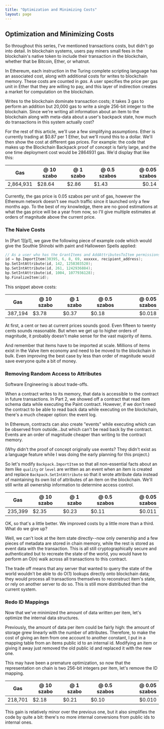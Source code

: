 ```yaml
---
title: "Optimization and Minimizing Costs"
layout: page
---
```


Optimization and Minimizing Costs
---------------------------------

So throughout this series, I've mentioned transactions costs, but didn't go into detail. In blockchain systems, users pay miners small fees in the blockchain's native token to include their transaction in the blockchain, whether that be Bitcoin, Ether, or whatnot.

In Ethereum, each instruction in the Turing complete scripting language has an associated cost, along with additional costs for writes to blockchain memory. These costs are counted in _gas_. A user specifies the price per gas unit in Ether that they are willing to pay, and this layer of indirection creates a market for computation on the blockchain.

Writes to the blockchain dominate transaction costs; it takes 3 gas to perform an addition but 20,000 gas to write a single 256-bit integer to the blockchain. Since we're writing all information about an item to the blockchain along with meta-data about a user's backpack state, how much do transactions in this system actually cost?

For the rest of this article, we'll use a few simplifying assumptions. Ether is currently trading at $0.87 per 1 Ether, but we'll round this to a dollar. We'll then show the cost at different gas prices. For example: the code that makes up the Blockchain Backpack proof of concept is fairly large, and the one time deployment cost would be 2864931 gas. We'd display that like this:

| Gas       | @ 10 szabo | @ 1 szabo | @ 0.5 szabos |  @ 0.05 szabos |
|-----------|------------|-----------|--------------|---------------:|
| 2,864,931 |     $28.64 |     $2.86 |        $1.43 |          $0.14 |

Currently, the gas price is 0.05 szabos per unit of gas, however the Ethereum network doesn't see much traffic since it launched only a few months ago. To the best of my knowledge, there are no good estimations at what the gas price will be a year from now, so I'll give multiple estimates at orders of magnitude above the current price.

### The Naive Costs

In [Part 1][p1], we gave the following piece of example code which would give the Southie Shinobi with paint and Halloween Spells applied:

```cpp
// As a user who has the GrantItems and AddAttributesToItem permissions.
id = bp.ImportItem(30395, 6, 8, 69, xxxxxx, recipient_address);
bp.SetIntAttribute(id, 142, 1258303520);
bp.SetIntAttribute(id, 261, 1242936884);
bp.SetIntAttribute(id, 1004, 1077936128);
bp.FinalizeItem(id);
```

This snippet above costs:

| Gas     | @ 10 szabo | @ 1 szabo | @ 0.5 szabos |  @ 0.05 szabos |
|---------|------------|-----------|--------------|---------------:|
| 387,194 |      $3.78 |     $0.37 |        $0.18 |         $0.018 |

At first, a cent or two at current prices sounds good. Even fifteen to twenty cents sounds reasonable. But when we get up to higher orders of magnitude, it probably doesn't make sense for the vast majority of items.

And remember that items have to be imported at scale. Millions of items exist in the Valve item economy and need to be moved to the blockchain in bulk. Even improving the best case by less than order of magnitude would save everyone quite a bit of money.

### Removing Random Access to Attributes

Software Engineering is about trade-offs.

When a contract writes to its memory, that data is accessible to the contract in future transactions. In Part 2, we showed off a contract that read item schema data while executing the Paint contract. However, if we don't need the contract to be able to read back data while executing on the blockchain, there's a much cheaper option: the event log.

In Ethereum, contracts can also create "events" while executing which can be observed from outside...but which can't be read back by the contract. Events are an order of magnitude cheaper than writing to the contract memory.

(Why didn't the proof of concept originally use events? They didn't exist as a language feature while I was doing the early planning for this project.)

So let's modify `Backpack.ImportItem` so that all non-essential facts about an item like `quality` or `level` are written as an event when an item is created and replace `Backpack.SetIntAttribute` so that it wrote attribute data instead of maintaining its own list of attributes of an item on the blockchain. We'll still write all ownership information to determine access control. 

| Gas     | @ 10 szabo | @ 1 szabo | @ 0.5 szabos |  @ 0.05 szabos |
|---------|------------|-----------|--------------|---------------:|
| 235,399 |      $2.35 |     $0.23 |        $0.11 |         $0.011 |

OK, so that's a little better. We improved costs by a little more than a third. What do we give up?

Well, we can't look at the item state directly--now only ownership and a few pieces of metadata are stored in chain memory, while the rest is stored as event data with the transaction. This is all still cryptographically secure and authenticated but to recreate the state of the world, you would have to perform an O(n) walk across all transactions to this contract.

The trade off means that any server that wanted to query the state of the world wouldn't be able to do O(1) lookups directly onto blockchain data; they would process all transactions themselves to reconstruct item's state, or rely on another server to do so. This is still more distributed than the current system.

### Redo ID Mappings

Now that we've minimized the amount of data written per item, let's optimize the internal data structures.

Previously, the amount of data per item could be fairly high: the amount of storage grew linearly with the number of attributes. Therefore, to make the cost of giving an item from one account to another constant, I put in a mapping table from an items public id to an internal id. Modifying an item or giving it away just removed the old public id and replaced it with the new one.

This may have been a premature optimization, so now that the representation on chain is two 256-bit integers per item, let's remove the ID mapping.

| Gas     | @ 10 szabo | @ 1 szabo | @ 0.5 szabos |  @ 0.05 szabos |
|---------|------------|-----------|--------------|---------------:|
| 218,701 |      $2.18 |     $0.21 |        $0.10 |         $0.010 |

This gain is relatively minor over the previous one, but it also simplifies the code by quite a bit: there's no more internal conversions from public ids to internal ones.
